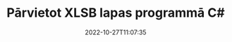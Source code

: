 ---
############################# Static ############################
layout: "auto-gen-merger"
date: 2022-10-27T11:07:35
draft: false
otherformats: odt one otp ott pdf pps ppsx ppt pptx rtf tex vdx vsdm vsdx vssm vssx

############################# Head ############################
head_title: "Pārvietot XLSB lapas programmā C#"
head_description: "Pārvietojiet lapas XLSB dokumentā programmā C# uz jebkuru pozīciju, izmantojot dokumentu apvienošanas API."

############################# Header ############################
title: "Pārvietot XLSB lapas programmā C#"
description: "Pārvietojiet XLSB lapas ar dažām .NET koda rindām."
bg_image: "https://cms.admin.containerize.com/templates/aspose/App_Themes/V3/images/bg/header1.png"
bg_overlay: false
button:
    enable: true
    icon: "fas fa-arrow-down"
    label: "Lejupielādēt bezmaksas izmēģinājuma versiju"
    link: "https://downloads.groupdocs.com/merger/net"

############################# SubMenu ############################
submenu:
    enable: true

    left:
        img_alt: "GroupDocs.Merger for .NET"
        image: "https://cms.admin.containerize.com/templates/groupdocs/images/product-logos/90x90-noborder/groupdocs-merger-net.png"
        product: "GroupDocs.Merger"
        platform: ".NET"

    middle:
        button:

            # button loop
            - link: "https://apireference.groupdocs.com/merger/net"
              text: "API atsauce"

            # button loop
            - link: "https://github.com/groupdocs-merger"
              text: "Kodu piemēri"

            # button loop
            - link: "https://products.groupdocs.app/merger/family"
              text: "Tiešraides demonstrācijas"

            # button loop
            - link: "https://purchase.groupdocs.com/pricing/merger/net"
              text: "Cenu noteikšana"

    right:
        link_download: "https://downloads.groupdocs.com/merger"
        link_learn: "https://docs.groupdocs.com/merger/net"
        link_buy: "https://purchase.groupdocs.com"

############################# About ############################
about:
    enable: true
    title: "Par GroupDocs.Merger for .NET API"
    content: |
        [GroupDocs.Merger for .NET](/lv/merger/net/) piedāvā vienkāršu risinājumu, lai droši apvienotu un sadalītu dažādus dokumentu formātus, tostarp PDF, Microsoft Office (Word, Excel, PowerPoint). , OneNote), OpenDocument, HTML, attēli un daudzas citas .NET lietojumprogrammās. Pievienojot tikai dažas koda rindiņas, veiciet vairākas dokumenta darbības, piemēram, pārvietojiet, noņemiet, pagrieziet, apmainiet, izvelciet vai mainiet lappušu orientāciju dokumentos. Dokumentu apvienošanas API atbalsta arī dokumentu lapu priekšskatīšanu kā attēlu, lai analizētu dokumenta struktūru, formatējumu un lapas saturu.
        
        GroupDocs.Merger API ir pareizā izvēle korporatīvajiem risinājumiem, kuriem nepieciešamas failu lapu pārvietošanas funkcijas. Šīs API tiek labi atbalstītas visās lielākajās operētājsistēmās un platformās, tostarp .NET Framework, .NET Standard, .NET Core, Mono.

############################# Steps ############################
steps:
    enable: true
    title_left: "Pārvietot XLSB faila lapas pakalpojumā .NET"
    content_left: |
        [GroupDocs.Merger for .NET](/lv/merger/net/) ļauj C# izstrādātājiem viegli pārvietot lapas XLSB failā, veicot dažas vienkāršas darbības. .
        
        * Inicializējiet **MoveOptions**, lai norādītu pašreizējo un jauno lappušu numurus.
        * Izveidojiet jaunu **Merger** gadījumu un norādiet avota dokumenta ceļu kā konstruktora parametru.
        * Izsauciet **MovePage** un nododiet objektam **MoveOptions**.
        * Izsauciet **Save** un norādiet faila ceļu, lai saglabātu iegūto dokumentu.

    title_right: "Sistēmas prasības"
    content_right: |
        GroupDocs.Merger for .NET API tiek atbalstītas visās lielākajās platformās un operētājsistēmās. Pirms tālāk norādītā koda izpildes, lūdzu, pārliecinieties, vai jūsu sistēmā ir instalēti šādi priekšnosacījumi.

        * Operētājsistēmas: Microsoft Windows, Linux, MacOS
        * Izstrādes vides: Visual Studio, Xamarin, MonoDevelop
        * Ietvari: .NET Framework, .NET Standard, .NET Core, Mono
        * Lejupielādējiet jaunāko GroupDocs.Merger for .NET versiju no [NuGet](https://www.nuget.org/packages/groupdocs.merger)
         
    code: |
     {{% merger/additional-styles %}}
     {{< merger/code-merger title="Kā pārvietot XLSB faila lapas, izmantojot C# piemēra kodu">}}

        ```csharp    
        // Pārvietojiet XLSB faila lapas, izmantojot GroupDocs.Merger API
        int pageNumber = 6;
        int newPageNumber = 1;

        // Inicializējiet MoveOptions klasi, lai norādītu pašreizējo un jauno lappušu numurus
        MoveOptions moveOptions = new MoveOptions(pageNumber, newPageNumber);

        // Izveidot saplūšanu, ievadot XLSB dokumentu
        using (Merger merger = new Merger("input.xlsb"))
          {
            // Izsauciet MovePage metodi un nododiet tai MoveOptions objektu
            merger.MovePage(moveOptions);
    
            // Izsauciet Saglabāšanas metodi un nododiet vajadzīgo faila ceļu, lai saglabātu izvaddokumentu
            merger.Save("output.xlsb");
          }
        ```
     {{< /merger/code-merger >}}

############################# Demos ############################
demos:
    enable: true
    title: "Demonstrācijas tiešraidē — pārvietojiet XLSB lapas tiešsaistē"
    content: |
       Pārvietojiet XLSB faila lapas tūlīt, apmeklējot vietni [GroupDocs.Merger Live Demos](https://products.groupdocs.app/splitter/move-pages/xlsb).
       Tiešraides demonstrācijai ir šādas priekšrocības.
        
############################# About Formats ############################
about_formats:
    enable: true

############################# More Formats ############################
more_formats:
    enable: true
    title: "Pārvietojiet citu dokumentu formātu lapas"
    content: |
        .NET dokumentē apvienošanas un sadalīšanas API failu formātiem un attēliem. Pārvietojiet dažus populāros failu formātus, kā norādīts tālāk.

############################# Back to top ###############################
back_to_top:
    enable: true
---